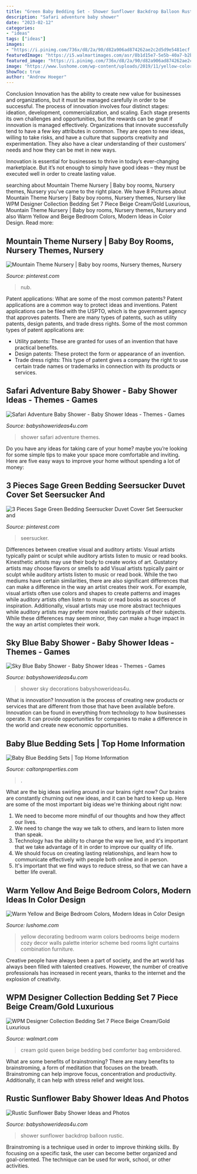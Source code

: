 ```yaml
---
title: "Green Baby Bedding Set - Shower Sunflower Backdrop Balloon Rustic"
description: "Safari adventure baby shower"
date: "2023-02-12"
categories:
- "ideas"
tags: ["ideas"]
images:
- "https://i.pinimg.com/736x/d8/2a/90/d82a906ad874262ae2c2d5d9e5481ecf.jpg"
featuredImage: "https://i5.walmartimages.com/asr/8b1d15e7-5e5b-40a7-b2b0-708de6968a5a_1.3a1644fdd789d929f80f5779fbf28163.jpeg"
featured_image: "https://i.pinimg.com/736x/d8/2a/90/d82a906ad874262ae2c2d5d9e5481ecf.jpg"
image: "https://www.lushome.com/wp-content/uploads/2019/11/yellow-color-modern-bedroom-ideas-14.jpg"
ShowToc: true
author: "Andrew Hoeger"
---
```



Conclusion
Innovation has the ability to create new value for businesses and organizations, but it must be managed carefully in order to be successful. The process of innovation involves four distinct stages: ideation, development, commercialization, and scaling. Each stage presents its own challenges and opportunities, but the rewards can be great if innovation is managed effectively.
Organizations that innovate successfully tend to have a few key attributes in common. They are open to new ideas, willing to take risks, and have a culture that supports creativity and experimentation. They also have a clear understanding of their customers’ needs and how they can be met in new ways.

 Innovation is essential for businesses to thrive in today’s ever-changing marketplace. But it’s not enough to simply have good ideas – they must be executed well in order to create lasting value.

	

		
searching about Mountain Theme Nursery | Baby boy rooms, Nursery themes, Nursery you've came to the right place. We have 8 Pictures about Mountain Theme Nursery | Baby boy rooms, Nursery themes, Nursery like WPM Designer Collection Bedding Set 7 Piece Beige Cream/Gold Luxurious, Mountain Theme Nursery | Baby boy rooms, Nursery themes, Nursery and also Warm Yellow and Beige Bedroom Colors, Modern Ideas in Color Design. Read more:
		
    
## Mountain Theme Nursery | Baby Boy Rooms, Nursery Themes, Nursery

<img loading=lazy src="https://i.pinimg.com/736x/c2/09/c6/c209c6163ac312b042f4e85235b8e79b.jpg" onerror="this.onerror=null;this.src='https://tse3.mm.bing.net/th?id=OIP.97f75QTnygyFCo6bXfZfLAHaHp&amp;pid=15.1';" alt="Mountain Theme Nursery | Baby boy rooms, Nursery themes, Nursery">

_Source: pinterest.com_

>nub. 

	

Patent applications: What are some of the most common patents?
Patent applications are a common way to protect ideas and inventions. Patent applications can be filed with the USPTO, which is the government agency that approves patents. There are many types of patents, such as utility patents, design patents, and trade dress rights. Some of the most common types of patent applications are: 
- Utility patents: These are granted for uses of an invention that have practical benefits. 
- Design patents: These protect the form or appearance of an invention. 
- Trade dress rights: This type of patent gives a company the right to use certain trade names or trademarks in connection with its products or services.

    
## Safari Adventure Baby Shower - Baby Shower Ideas - Themes - Games

<img loading=lazy src="http://www.babyshowerideas4u.com/wp-content/uploads/2017/04/Safari-Adventure-Baby-Shower-Guest-Centerpiece-600x762.jpg" onerror="this.onerror=null;this.src='https://tse1.mm.bing.net/th?id=OIP.3oBekOa8bc4hsjDDqGd7xQHaJZ&amp;pid=15.1';" alt="Safari Adventure Baby Shower - Baby Shower Ideas - Themes - Games">

_Source: babyshowerideas4u.com_

>shower safari adventure themes. 

	

Do you have any ideas for taking care of your home? maybe you’re looking for some simple tips to make your space more comfortable and inviting. Here are five easy ways to improve your home without spending a lot of money:

    
## 3 Pieces Sage Green Bedding Seersucker Duvet Cover Set Seersucker And

<img loading=lazy src="https://i.pinimg.com/736x/d8/2a/90/d82a906ad874262ae2c2d5d9e5481ecf.jpg" onerror="this.onerror=null;this.src='https://tse2.mm.bing.net/th?id=OIP.3EocbnLQKBDW9FiatDpPkQHaHa&amp;pid=15.1';" alt="3 Pieces Sage Green Bedding Seersucker Duvet Cover Set Seersucker and">

_Source: pinterest.com_

>seersucker. 

	

Differences between creative visual and auditory artists: Visual artists typically paint or sculpt while auditory artists listen to music or read books. Kinesthetic artists may use their body to create works of art. Gustatory artists may choose flavors or smells to add
Visual artists typically paint or sculpt while auditory artists listen to music or read book. While the two mediums have certain similarities, there are also significant differences that can make a difference in the way an artist creates their work. For example, visual artists often use colors and shapes to create patterns and images while auditory artists often listen to music or read books as sources of inspiration. Additionally, visual artists may use more abstract techniques while auditory artists may prefer more realistic portrayals of their subjects. While these differences may seem minor, they can make a huge impact in the way an artist completes their work.

    
## Sky Blue Baby Shower - Baby Shower Ideas - Themes - Games

<img loading=lazy src="https://babyshowerideas4u.com/wp-content/uploads/2018/01/Sky-Blue-Baby-Shower-Ceiling-Decorations-900x675.jpg" onerror="this.onerror=null;this.src='https://tse1.mm.bing.net/th?id=OIP.PqiNDOq4ZIVKpIRaZIfkEgHaFj&amp;pid=15.1';" alt="Sky Blue Baby Shower - Baby Shower Ideas - Themes - Games">

_Source: babyshowerideas4u.com_

>shower sky decorations babyshowerideas4u. 

	

What is innovation?
Innovation is the process of creating new products or services that are different from those that have been available before. Innovation can be found in everything from technology to how businesses operate. It can provide opportunities for companies to make a difference in the world and create new economic opportunities.

    
## Baby Blue Bedding Sets | Top Home Information

<img loading=lazy src="https://i0.wp.com/www.caltonproperties.com/wp-content/uploads/2018/12/baby-blue-bedding-sets.jpg?ssl=1" onerror="this.onerror=null;this.src='https://tse3.mm.bing.net/th?id=OIP.yw3ILpvIb8sr0dPQLJ8fVgHaFM&amp;pid=15.1';" alt="Baby Blue Bedding Sets | Top Home Information">

_Source: caltonproperties.com_

>. 

	

What are the big ideas swirling around in our brains right now?
Our brains are constantly churning out new ideas, and it can be hard to keep up. Here are some of the most important big ideas we're thinking about right now: 
1. We need to become more mindful of our thoughts and how they affect our lives. 
2. We need to change the way we talk to others, and learn to listen more than speak. 
3. Technology has the ability to change the way we live, and it's important that we take advantage of it in order to improve our quality of life. 
4. We should focus on creating lasting relationships, and learn how to communicate effectively with people both online and in person. 
5. It's important that we find ways to reduce stress, so that we can have a better life overall.

    
## Warm Yellow And Beige Bedroom Colors, Modern Ideas In Color Design

<img loading=lazy src="https://www.lushome.com/wp-content/uploads/2019/11/yellow-color-modern-bedroom-ideas-14.jpg" onerror="this.onerror=null;this.src='https://tse2.mm.bing.net/th?id=OIP.ixoSSacasKsLtjXLf0aeTgHaJ3&amp;pid=15.1';" alt="Warm Yellow and Beige Bedroom Colors, Modern Ideas in Color Design">

_Source: lushome.com_

>yellow decorating bedroom warm colors bedrooms beige modern cozy decor walls palette interior scheme bed rooms light curtains combination furniture. 

	

Creative people have always been a part of society, and the art world has always been filled with talented creatives. However, the number of creative professionals has increased in recent years, thanks to the internet and the explosion of creativity.

    
## WPM Designer Collection Bedding Set 7 Piece Beige Cream/Gold Luxurious

<img loading=lazy src="https://i5.walmartimages.com/asr/8b1d15e7-5e5b-40a7-b2b0-708de6968a5a_1.3a1644fdd789d929f80f5779fbf28163.jpeg" onerror="this.onerror=null;this.src='https://tse1.mm.bing.net/th?id=OIP.E655SXmgEuKa8ceCgHSmoAHaFc&amp;pid=15.1';" alt="WPM Designer Collection Bedding Set 7 Piece Beige Cream/Gold Luxurious">

_Source: walmart.com_

>cream gold queen beige bedding bed comforter bag embroidered. 

	

What are some benefits of brainstroming?
There are many benefits to brainstroming, a form of meditation that focuses on the breath. Brainstroming can help improve focus, concentration and productivity. Additionally, it can help with stress relief and weight loss.

    
## Rustic Sunflower Baby Shower Ideas And Photos

<img loading=lazy src="https://babyshowerideas4u.com/wp-content/uploads/2020/09/seating-fit-for-glamorous-garden-royalty.jpg" onerror="this.onerror=null;this.src='https://tse3.mm.bing.net/th?id=OIP.MAB_MGK00s1ZJY3VH7abvgHaHy&amp;pid=15.1';" alt="Rustic Sunflower Baby Shower Ideas and Photos">

_Source: babyshowerideas4u.com_

>shower sunflower backdrop balloon rustic. 

	

Brainstroming is a technique used in order to improve thinking skills. By focusing on a specific task, the user can become better organized and goal-oriented. The technique can be used for work, school, or other activities.

